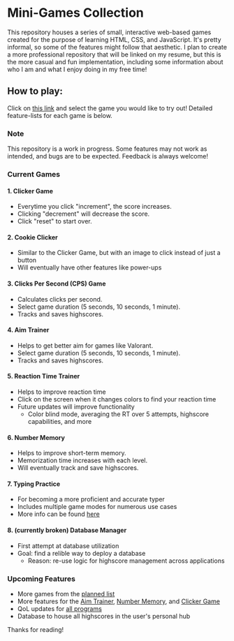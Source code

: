 # Mini-Games Collection

This repository houses a series of small, interactive web-based games created for the purpose of learning HTML, CSS, and JavaScript. It's pretty informal, so some of the features might follow that aesthetic. I plan to create a more professional repository that will be linked on my resume, but this is the more casual and fun implementation, including some information about who I am and what I enjoy doing in my free time!

## How to play:
Click on [this link](https://mattwydra.github.io/projects/) and select the game you would like to try out! Detailed feature-lists for each game is below.

### Note  
This repository is a work in progress. Some features may not work as intended, and bugs are to be expected. Feedback is always welcome!  

### Current Games

#### 1. **Clicker Game**
- Everytime you click "increment", the score increases.
- Clicking "decrement" will decrease the score.
- Click "reset" to start over.

#### 2. **Cookie Clicker**
- Similar to the Clicker Game, but with an image to click instead of just a button
- Will eventually have other features like power-ups

#### 3. **Clicks Per Second (CPS) Game**
- Calculates clicks per second.
- Select game duration (5 seconds, 10 seconds, 1 minute).
- Tracks and saves highscores.

#### 4. **Aim Trainer**
- Helps to get better aim for games like Valorant.
- Select game duration (5 seconds, 10 seconds, 1 minute).
- Tracks and saves highscores.

#### 5. **Reaction Time Trainer**
- Helps to improve reaction time
- Click on the screen when it changes colors to find your reaction time
- Future updates will improve functionality
    - Color blind mode, averaging the RT over 5 attempts, highscore capabilities, and more

#### 6. **Number Memory**
- Helps to improve short-term memory.
- Memorization time increases with each level.
- Will eventually track and save highscores.

#### 7. Typing Practice
- For becoming a more proficient and accurate typer
- Includes multiple game modes for numerous use cases
- More info can be found [here](minigames/typing_practice_hub/README.md)

#### 8. (currently broken) **Database Manager**
- First attempt at database utilization
- Goal: find a relible way to deploy a database
    - Reason: re-use logic for highscore management across applications

### Upcoming Features
- More games from the [planned list](minigames/program_list.txt)
- More features for the [Aim Trainer](minigames/aim_trainer/issues_aim_trainer.txt), [Number Memory](minigames/number_memory/issues_number_memory.txt), and [Clicker Game](minigames/count_clicker/issues_count_clicker.txt)
- QoL updates for [all programs](minigames/feature_list_all_programs.txt)
- Database to house all highscores in the user's personal hub

Thanks for reading!
